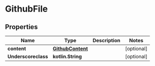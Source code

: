 
# GithubFile

## Properties
Name | Type | Description | Notes
------------ | ------------- | ------------- | -------------
**content** | [**GithubContent**](GithubContent.md) |  |  [optional]
**Underscoreclass** | **kotlin.String** |  |  [optional]



